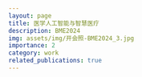 ```yaml
---
layout: page
title: 医学人工智能与智慧医疗
description: BME2024
img: assets/img/开会照-BME2024_3.jpg
importance: 2
category: work
related_publications: true
---
```


